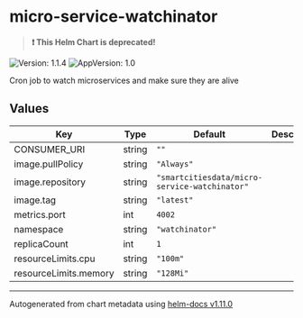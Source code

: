 # micro-service-watchinator

> **:exclamation: This Helm Chart is deprecated!**

![Version: 1.1.4](https://img.shields.io/badge/Version-1.1.4-informational?style=flat-square) ![AppVersion: 1.0](https://img.shields.io/badge/AppVersion-1.0-informational?style=flat-square)

Cron job to watch microservices and make sure they are alive

## Values

| Key | Type | Default | Description |
|-----|------|---------|-------------|
| CONSUMER_URI | string | `""` |  |
| image.pullPolicy | string | `"Always"` |  |
| image.repository | string | `"smartcitiesdata/micro-service-watchinator"` |  |
| image.tag | string | `"latest"` |  |
| metrics.port | int | `4002` |  |
| namespace | string | `"watchinator"` |  |
| replicaCount | int | `1` |  |
| resourceLimits.cpu | string | `"100m"` |  |
| resourceLimits.memory | string | `"128Mi"` |  |

----------------------------------------------
Autogenerated from chart metadata using [helm-docs v1.11.0](https://github.com/norwoodj/helm-docs/releases/v1.11.0)
